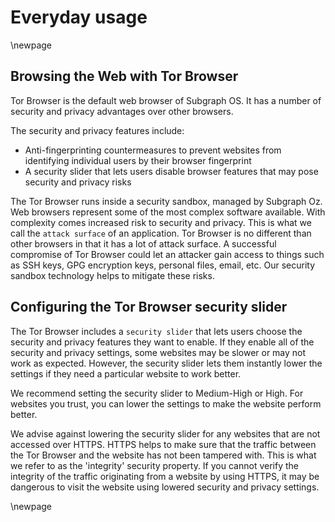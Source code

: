 # Everyday usage

\newpage

## Browsing the Web with Tor Browser

Tor Browser is the default web browser of Subgraph OS. It has a number of 
security and privacy advantages over other browsers. 

The security and privacy features include:

* Anti-fingerprinting countermeasures to prevent websites from identifying
individual users by their browser fingerprint
* A security slider that lets users disable browser features that may pose 
security and privacy risks

The Tor Browser runs inside a security sandbox, managed by Subgraph Oz. Web
browsers represent some of the most complex software available. With complexity
comes increased risk to security and privacy. This is what we call the `attack
surface` of an application. Tor Browser is no different than other browsers in
that it has a lot of attack surface. A successful compromise of Tor Browser 
could let an attacker gain access to things such as SSH keys, GPG encryption
keys, personal files, email, etc. Our security sandbox technology helps to 
mitigate these risks.

## Configuring the Tor Browser security slider

The Tor Browser includes a `security slider` that lets users choose the security
and privacy features they want to enable. If they enable all of the security and 
privacy settings, some websites may be slower or may not work as expected. 
However, the security slider lets them instantly lower the settings if they need 
a particular website to work better. 

We recommend setting the security slider to Medium-High or High. For websites
you trust, you can lower the settings to make the website perform better. 

We advise against lowering the security slider for any websites that are not
accessed over HTTPS. HTTPS helps to make sure that the traffic between the Tor
Browser and the website has not been tampered with. This is what we refer to
as the 'integrity' security property. If you cannot verify the integrity of
the traffic originating from a website by using HTTPS, it may be dangerous to 
visit the website using lowered security and privacy settings.

\newpage
